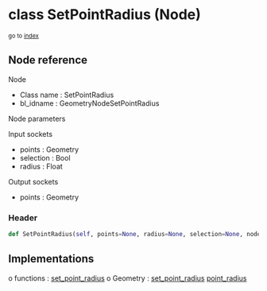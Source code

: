 # class SetPointRadius (Node)

<sub>go to [index](/docs/index.md)</sub>

## Node reference

Node
 - Class name : SetPointRadius
 - bl_idname : GeometryNodeSetPointRadius

Node parameters

Input sockets
 - points : Geometry
 - selection : Bool
 - radius : Float

Output sockets
 - points : Geometry

### Header

``` python
def SetPointRadius(self, points=None, radius=None, selection=None, node_label=None, node_color=None):
```

## Implementations

o functions : [set_point_radius](/docs/GeoNodes_classes/GLOBAL.md#set_point_radius)
o Geometry : [set_point_radius](/docs/GeoNodes_classes/Geometry.md#set_point_radius) [point_radius](/docs/GeoNodes_classes/Geometry.md#point_radius)

